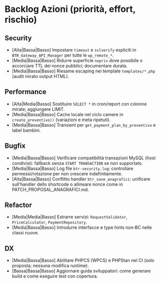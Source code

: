 # Backlog Azioni (priorità, effort, rischio)

## Security
- [Alta|Bassa|Basso] Impostare `timeout` e `sslverify` espliciti in `BTR_Gateway_API_Manager` per tutte le `wp_remote_*`.
- [Media|Bassa|Basso] Ridurre superficie `nopriv` dove possibile o accorciare TTL dei nonce pubblici; documentare durata.
- [Media|Bassa|Basso] Riesame escaping nei template `templates/*.php` (audit mirato output HTML).

## Performance
- [Alta|Media|Basso] Sostituire `SELECT *` in cron/report con colonne mirate; aggiungere LIMIT.
- [Media|Bassa|Basso] Cache locale nel ciclo camere in `create_preventivo()` (variazioni e meta ripetuti).
- [Media|Bassa|Basso] Transient per `get_payment_plan_by_preventivo` e label bambini.

## Bugfix
- [Media|Bassa|Basso] Verificare compatibilità transazioni MySQL (host condivisi): fallback senza `START TRANSACTION` se non supportato.
- [Media|Bassa|Basso] Log file `btr-security.log`: controllare permessi/rotazione per non crescere indefinitamente.
- [Alta|Bassa|Basso] Conflitto handler `btr_save_anagrafici`: unificare sull’handler dello shortcode o allineare nonce come in PATCH_PROPOSAL_ANAGRAFICI.md.

## Refactor
- [Media|Media|Basso] Estrarre servizi: `RequestValidator`, `PriceCalculator`, `PaymentRepository`.
- [Media|Bassa|Basso] Introdurre interfacce e type hints non‑BC nelle classi nuove.

## DX
- [Media|Bassa|Basso] Abilitare PHPCS (WPCS) e PHPStan nel CI (solo proposta; nessuna modifica runtime).
- [Bassa|Bassa|Basso] Aggiornare guida sviluppatori: come generare build e come eseguire test con copertura.
